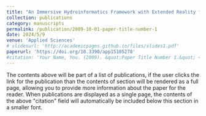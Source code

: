 ```yaml
---
title: "An Immersive Hydroinformatics Framework with Extended Reality for Enhanced Visualization and Simulation of Hydrologic Data"
collection: publications
category: manuscripts
permalink: /publication/2009-10-01-paper-title-number-1
date: 2024/5/9
venue: 'Applied Sciences'
# slidesurl: 'http://academicpages.github.io/files/slides1.pdf'
paperurl: 'https://doi.org/10.3390/app15105278'
#citation: 'Your Name, You. (2009). &quot;Paper Title Number 1.&quot; <i>Journal 1</i>. 1(1).'
---
```


The contents above will be part of a list of publications, if the user clicks the link for the publication than the contents of section will be rendered as a full page, allowing you to provide more information about the paper for the reader. When publications are displayed as a single page, the contents of the above "citation" field will automatically be included below this section in a smaller font.